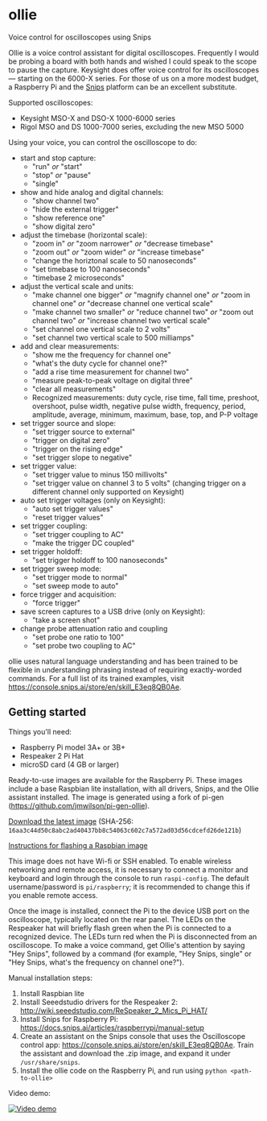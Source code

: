 # ollie
Voice control for oscilloscopes using Snips

Ollie is a voice control assistant for digital oscilloscopes. Frequently I would be probing a board with both hands and wished I could speak to the scope to pause the capture. Keysight does offer voice control for its oscilloscopes — starting on the 6000-X series. For those of us on a more modest budget, a Raspberry Pi and the [Snips](https://snips.ai) platform can be an excellent substitute.

Supported oscilloscopes:

- Keysight MSO-X and DSO-X 1000-6000 series
- Rigol MSO and DS 1000-7000 series, excluding the new MSO 5000

Using your voice, you can control the oscilloscope to do:

- start and stop capture:
    - "run" _or_ "start"
    - "stop" _or_ "pause"
    - "single"
- show and hide analog and digital channels:
    - "show channel two"
    - "hide the external trigger"
    - "show reference one"
    - "show digital zero"
- adjust the timebase (horizontal scale):
    - "zoom in" _or_ "zoom narrower" _or_ "decrease timebase"
    - "zoom out" _or_ "zoom wider" _or_ "increase timebase"
    - "change the horiztonal scale to 50 nanoseconds"
    - "set timebase to 100 nanoseconds"
    - "timebase 2 microseconds"
- adjust the vertical scale and units:
    - "make channel one bigger" _or_ "magnify channel one" _or_ "zoom in channel one" _or_ "decrease channel one vertical scale"
    - "make channel two smaller" _or_ "reduce channel two" _or_ "zoom out channel two" _or_ "increase channel two vertical scale"
    - "set channel one vertical scale to 2 volts"
    - "set channel two vertical scale to 500 milliamps"
- add and clear measurements:
    - "show me the frequency for channel one"
    - "what's the duty cycle for channel one?"
    - "add a rise time measurement for channel two"
    - "measure peak-to-peak voltage on digital three"
    - "clear all measurements"
    - Recognized measurements: duty cycle, rise time, fall time, preshoot, overshoot, pulse width, negative pulse width, frequency, period, amplitude, average, minimum, maximum, base, top, and P-P voltage
- set trigger source and slope:
    - "set trigger source to external"
    - "trigger on digital zero"
    - "trigger on the rising edge"
    - "set trigger slope to negative"
- set trigger value:
    - "set trigger value to minus 150 millivolts"
    - "set trigger value on channel 3 to 5 volts" (changing trigger on a different channel only supported on Keysight)
- auto set trigger voltages (only on Keysight):
    - "auto set trigger values"
    - "reset trigger values"
- set trigger coupling:
    - "set trigger coupling to AC"
    - "make the trigger DC coupled"
- set trigger holdoff:
    - "set trigger holdoff to 100 nanoseconds"
- set trigger sweep mode:
    - "set trigger mode to normal"
    - "set sweep mode to auto"
- force trigger and acquisition:
    - "force trigger"
- save screen captures to a USB drive (only on Keysight):
    - "take a screen shot"
- change probe attenuation ratio and coupling
    - "set probe one ratio to 100"
    - "set probe two coupling to AC"

ollie uses natural language understanding and has been trained to be flexible in understanding phrasing instead of requiring exactly-worded commands. For a full list of its trained examples, visit https://console.snips.ai/store/en/skill_E3eq8QB0Ae.

## Getting started

Things you'll need:
- Raspberry Pi model 3A+ or 3B+
- Respeaker 2 Pi Hat
- microSD card (4 GB or larger)

Ready-to-use images are available for the Raspberry Pi. These images include a base Raspbian lite installation, with all drivers, Snips, and the Ollie assistant installed. The image is generated using a fork of pi-gen (https://github.com/jmwilson/pi-gen-ollie).

[Download the latest image](https://ollie-dist.s3.amazonaws.com/image_2019-05-06-Ollie.zip) (SHA-256: `16aa3c44d50c8abc2ad40437bb8c54063c602c7a572ad03d56cdcefd26de121b`)

[Instructions for flashing a Raspbian image](https://www.raspberrypi.org/documentation/installation/installing-images/)

This image does not have Wi-fi or SSH enabled. To enable wireless networking and remote access, it is necessary to connect a monitor and keyboard and login through the console to run `raspi-config`. The default username/password is `pi/raspberry`; it is recommended to change this if you enable remote access.

Once the image is installed, connect the Pi to the device USB port on the oscilloscope, typically located on the rear panel. The LEDs on the Respeaker hat will briefly flash green when the Pi is connected to a recognized device. The LEDs turn red when the Pi is disconnected from an oscilloscope. To make a voice command, get Ollie's attention by saying "Hey Snips", followed by a command (for example, "Hey Snips, single" or "Hey Snips, what's the frequency on channel one?").

Manual installation steps:
1. Install Raspbian lite
2. Install Seeedstudio drivers for the Respeaker 2: http://wiki.seeedstudio.com/ReSpeaker_2_Mics_Pi_HAT/
3. Install Snips for Raspberry Pi: https://docs.snips.ai/articles/raspberrypi/manual-setup
4. Create an assistant on the Snips console that uses the Oscilloscope control app: https://console.snips.ai/store/en/skill_E3eq8QB0Ae. Train the assistant and download the .zip image, and expand it under `/usr/share/snips`.
5. Install the ollie code on the Raspberry Pi, and run using `python <path-to-ollie>`

Video demo:

[![Video demo](https://img.youtube.com/vi/1wK7zZdYn_4/0.jpg)](https://youtu.be/1wK7zZdYn_4)
